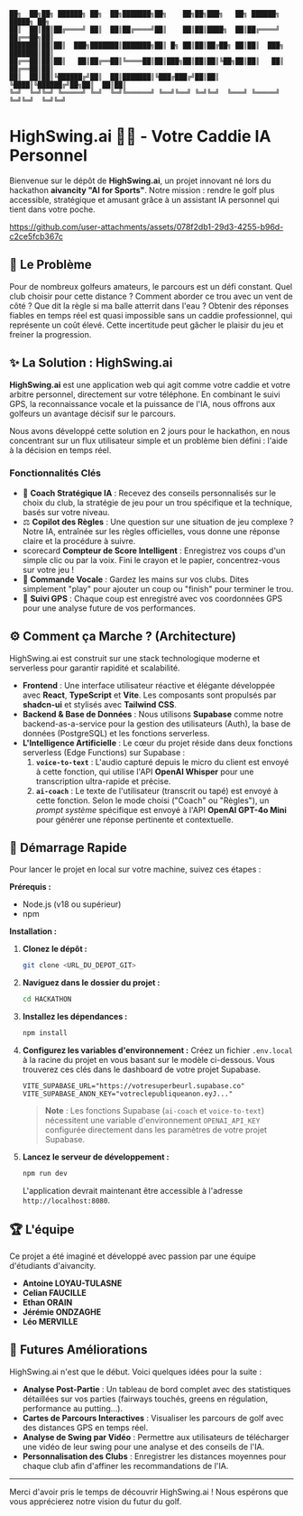 ```
██╗  ██╗██╗ ██████╗ ██╗  ██╗███████╗██╗    ██╗██╗███╗   ██╗ ██████╗     █████╗ ██╗
██║  ██║██║██╔════╝ ██║  ██║██╔════╝██║    ██║██║████╗  ██║██╔════╝    ██╔══██╗██║
███████║██║██║  ███╗███████║███████╗██║ █╗ ██║██║██╔██╗ ██║██║  ███╗   ███████║██║
██╔══██║██║██║   ██║██╔══██║╚════██║██║███╗██║██║██║╚██╗██║██║   ██║   ██╔══██║██║
██║  ██║██║╚██████╔╝██║  ██║███████║╚███╔███╔╝██║██║ ╚████║╚██████╔╝██╗██║  ██║██║
╚═╝  ╚═╝╚═╝ ╚═════╝ ╚═╝  ╚═╝╚══════╝ ╚══╝╚══╝ ╚═╝╚═╝  ╚═══╝ ╚═════╝ ╚═╝╚═╝  ╚═╝╚═╝
```                                                                                  


# HighSwing.ai 🏌️‍♂️ - Votre Caddie IA Personnel

Bienvenue sur le dépôt de **HighSwing.ai**, un projet innovant né lors du hackathon **aivancity "AI for Sports"**. Notre mission : rendre le golf plus accessible, stratégique et amusant grâce à un assistant IA personnel qui tient dans votre poche.

https://github.com/user-attachments/assets/078f2db1-29d3-4255-b96d-c2ce5fcb367c

## 🎯 Le Problème

Pour de nombreux golfeurs amateurs, le parcours est un défi constant. Quel club choisir pour cette distance ? Comment aborder ce trou avec un vent de côté ? Que dit la règle si ma balle atterrit dans l'eau ? Obtenir des réponses fiables en temps réel est quasi impossible sans un caddie professionnel, qui représente un coût élevé. Cette incertitude peut gâcher le plaisir du jeu et freiner la progression.

## ✨ La Solution : HighSwing.ai

**HighSwing.ai** est une application web qui agit comme votre caddie et votre arbitre personnel, directement sur votre téléphone. En combinant le suivi GPS, la reconnaissance vocale et la puissance de l'IA, nous offrons aux golfeurs un avantage décisif sur le parcours.

Nous avons développé cette solution en 2 jours pour le hackathon, en nous concentrant sur un flux utilisateur simple et un problème bien défini : l'aide à la décision en temps réel.

### Fonctionnalités Clés

*   🧠 **Coach Stratégique IA** : Recevez des conseils personnalisés sur le choix du club, la stratégie de jeu pour un trou spécifique et la technique, basés sur votre niveau.
*   ⚖️ **Copilot des Règles** : Une question sur une situation de jeu complexe ? Notre IA, entraînée sur les règles officielles, vous donne une réponse claire et la procédure à suivre.
*    scorecard **Compteur de Score Intelligent** : Enregistrez vos coups d'un simple clic ou par la voix. Fini le crayon et le papier, concentrez-vous sur votre jeu !
*   🎤 **Commande Vocale** : Gardez les mains sur vos clubs. Dites simplement "play" pour ajouter un coup ou "finish" pour terminer le trou.
*   📍 **Suivi GPS** : Chaque coup est enregistré avec vos coordonnées GPS pour une analyse future de vos performances.

## ⚙️ Comment ça Marche ? (Architecture)

HighSwing.ai est construit sur une stack technologique moderne et serverless pour garantir rapidité et scalabilité.

*   **Frontend** : Une interface utilisateur réactive et élégante développée avec **React**, **TypeScript** et **Vite**. Les composants sont propulsés par **shadcn-ui** et stylisés avec **Tailwind CSS**.
*   **Backend & Base de Données** : Nous utilisons **Supabase** comme notre backend-as-a-service pour la gestion des utilisateurs (Auth), la base de données (PostgreSQL) et les fonctions serverless.
*   **L'Intelligence Artificielle** : Le cœur du projet réside dans deux fonctions serverless (Edge Functions) sur Supabase :
    1.  **`voice-to-text`** : L'audio capturé depuis le micro du client est envoyé à cette fonction, qui utilise l'API **OpenAI Whisper** pour une transcription ultra-rapide et précise.
    2.  **`ai-coach`** : Le texte de l'utilisateur (transcrit ou tapé) est envoyé à cette fonction. Selon le mode choisi ("Coach" ou "Règles"), un *prompt système* spécifique est envoyé à l'API **OpenAI GPT-4o Mini** pour générer une réponse pertinente et contextuelle.

## 🚀 Démarrage Rapide

Pour lancer le projet en local sur votre machine, suivez ces étapes :

**Prérequis :**
*   Node.js (v18 ou supérieur)
*   npm

**Installation :**

1.  **Clonez le dépôt :**
    ```sh
    git clone <URL_DU_DEPOT_GIT>
    ```

2.  **Naviguez dans le dossier du projet :**
    ```sh
    cd HACKATHON
    ```

3.  **Installez les dépendances :**
    ```sh
    npm install
    ```

4.  **Configurez les variables d'environnement :**
    Créez un fichier `.env.local` à la racine du projet en vous basant sur le modèle ci-dessous. Vous trouverez ces clés dans le dashboard de votre projet Supabase.

    ```env
    VITE_SUPABASE_URL="https://votresuperbeurl.supabase.co"
    VITE_SUPABASE_ANON_KEY="votreclepubliqueanon.eyJ..."
    ```
    > **Note** : Les fonctions Supabase (`ai-coach` et `voice-to-text`) nécessitent une variable d'environnement `OPENAI_API_KEY` configurée directement dans les paramètres de votre projet Supabase.

5.  **Lancez le serveur de développement :**
    ```sh
    npm run dev
    ```

    L'application devrait maintenant être accessible à l'adresse `http://localhost:8080`.

## 🏆 L'équipe

Ce projet a été imaginé et développé avec passion par une équipe d'étudiants d'aivancity.

*   **Antoine LOYAU-TULASNE**
*   **Celian FAUCILLE**
*   **Ethan ORAIN**
*   **Jérémie ONDZAGHE**
*   **Léo MERVILLE**

## 🔮 Futures Améliorations

HighSwing.ai n'est que le début. Voici quelques idées pour la suite :

*   **Analyse Post-Partie** : Un tableau de bord complet avec des statistiques détaillées sur vos parties (fairways touchés, greens en régulation, performance au putting...).
*   **Cartes de Parcours Interactives** : Visualiser les parcours de golf avec des distances GPS en temps réel.
*   **Analyse de Swing par Vidéo** : Permettre aux utilisateurs de télécharger une vidéo de leur swing pour une analyse et des conseils de l'IA.
*   **Personnalisation des Clubs** : Enregistrer les distances moyennes pour chaque club afin d'affiner les recommandations de l'IA.

---

Merci d'avoir pris le temps de découvrir HighSwing.ai ! Nous espérons que vous apprécierez notre vision du futur du golf.
